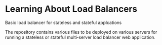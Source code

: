 Learning About Load Balancers
=================

Basic load balancer for stateless and stateful applcations

The repository contains various files to be deployed on various servers for running a stateless or stateful multi-server load balancer web application.
